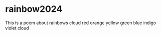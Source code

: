 # rainbow2024
This is a poem about rainbows
cloud
red
orange
yellow
green 
blue
indigo
violet
cloud
